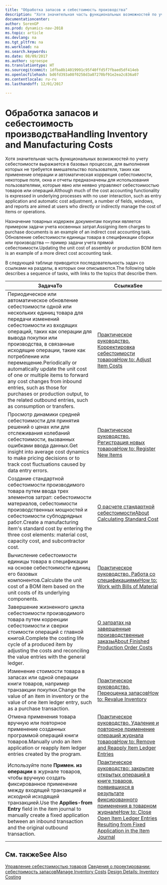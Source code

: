 ```yaml
---
title: "Обработка запасов и себестоимость производства"
description: "Хотя значительная часть функциональных возможностей по учету себестоимости выражается в базовых процессах, для выполнения которых не требуется вмешательство пользователя, таких как применение операции и автоматическая коррекция себестоимости, некоторые поля, окна и отчеты предназначены для использования пользователями, которые явно или неявно управляют себестоимостью товаров или операций."
documentationcenter: 
author: SorenGP
ms.prod: dynamics-nav-2018
ms.topic: article
ms.devlang: na
ms.tgt_pltfrm: na
ms.workload: na
ms.search.keywords: 
ms.date: 08/09/2017
ms.author: sgroespe
ms.translationtype: HT
ms.sourcegitcommit: 1dfba8b14019991c95f40ffd5f7fbaed5df414eb
ms.openlocfilehash: bd6fd393a08f0258d3a07270bf91e2ea2c836a07
ms.contentlocale: ru-ru
ms.lasthandoff: 12/01/2017

---
```

# <a name="handling-inventory-and-manufacturing-costs"></a><span data-ttu-id="870fd-103">Обработка запасов и себестоимость производства</span><span class="sxs-lookup"><span data-stu-id="870fd-103">Handling Inventory and Manufacturing Costs</span></span>
<span data-ttu-id="870fd-104">Хотя значительная часть функциональных возможностей по учету себестоимости выражается в базовых процессах, для выполнения которых не требуется вмешательство пользователя, таких как применение операции и автоматическая коррекция себестоимости, некоторые поля, окна и отчеты предназначены для использования пользователями, которые явно или неявно управляют себестоимостью товаров или операций.</span><span class="sxs-lookup"><span data-stu-id="870fd-104">Although much of the cost accounting functionality is expressed in underlying processes with no user interaction, such as entry application and automatic cost adjustment, a number of fields, windows, and reports are aimed at users who directly or indirectly manage the cost of items or operations.</span></span>  

 <span data-ttu-id="870fd-105">Назначение товарных издержек документам покупки является примером задачи учета косвенных затрат.</span><span class="sxs-lookup"><span data-stu-id="870fd-105">Assigning item charges to purchase documents is an example of an indirect cost accounting task.</span></span> <span data-ttu-id="870fd-106">Обновление себестоимости единицы товара в спецификации сборки или производства — пример задачи учета прямой себестоимости.</span><span class="sxs-lookup"><span data-stu-id="870fd-106">Updating the unit cost of assembly or production BOM item is an example of a more direct cost accounting task.</span></span>  

 <span data-ttu-id="870fd-107">В следующей таблице приводится последовательность задач со ссылками на разделы, в которых они описываются.</span><span class="sxs-lookup"><span data-stu-id="870fd-107">The following table describes a sequence of tasks, with links to the topics that describe them.</span></span>   

|<span data-ttu-id="870fd-108">**Задача**</span><span class="sxs-lookup"><span data-stu-id="870fd-108">**To**</span></span>|<span data-ttu-id="870fd-109">**Ссылка**</span><span class="sxs-lookup"><span data-stu-id="870fd-109">**See**</span></span>|  
|------------|-------------|  
|<span data-ttu-id="870fd-110">Периодическое или автоматическое обновление себестоимости одной или нескольких единиц товара для передачи изменений себестоимости из входящих операций, таких как операции для вывода покупки или производства, в связанные исходящие операции, такие как потребление или перемещение.</span><span class="sxs-lookup"><span data-stu-id="870fd-110">Periodically or automatically update the unit cost of one or multiple items to forward any cost changes from inbound entries, such as those for purchases or production output, to the related outbound entries, such as consumption or transfers.</span></span>|[<span data-ttu-id="870fd-111">Практическое руководство. Корректировка себестоимости товаров</span><span class="sxs-lookup"><span data-stu-id="870fd-111">How to: Adjust Item Costs</span></span>](inventory-how-adjust-item-costs.md)|  
|<span data-ttu-id="870fd-112">Просмотр динамики средней себестоимости для принятия решений о ценах или для отслеживания колебаний себестоимости, вызванных ошибками ввода данных.</span><span class="sxs-lookup"><span data-stu-id="870fd-112">Get insight into average cost dynamics to make pricing decisions or to track cost fluctuations caused by data entry errors.</span></span>|[<span data-ttu-id="870fd-113">Практическое руководство. Регистрация новых товаров</span><span class="sxs-lookup"><span data-stu-id="870fd-113">How to: Register New Items</span></span>](inventory-how-register-new-items.md)|  
|<span data-ttu-id="870fd-114">Создание стандартной себестоимости производимого товара путем ввода трех элементов затрат: себестоимости материалов, себестоимости производственных мощностей и себестоимости субподрядных работ.</span><span class="sxs-lookup"><span data-stu-id="870fd-114">Create a manufacturing item's standard cost by entering the three cost elements: material cost, capacity cost, and subcontractor cost.</span></span>|[<span data-ttu-id="870fd-115">О расчете стандартной себестоимости</span><span class="sxs-lookup"><span data-stu-id="870fd-115">About Calculating Standard Cost</span></span>](finance-about-calculating-standard-cost.md)|  
|<span data-ttu-id="870fd-116">Вычисление себестоимости единицы товара в спецификации на основе себестоимости единиц его базовых компонентов.</span><span class="sxs-lookup"><span data-stu-id="870fd-116">Calculate the unit cost of a BOM item based on the unit costs of its underlying components.</span></span>|[<span data-ttu-id="870fd-117">Практическое руководство. Работа со спецификациями</span><span class="sxs-lookup"><span data-stu-id="870fd-117">How to: Work with Bills of Material</span></span>](inventory-how-work-BOMs.md)|  
|<span data-ttu-id="870fd-118">Завершение жизненного цикла себестоимости производимого товара путем коррекции себестоимости и сверки стоимости операций с главной книгой.</span><span class="sxs-lookup"><span data-stu-id="870fd-118">Complete the costing life cycle of a produced item by adjusting the costs and reconciling the value entries with the general ledger.</span></span>|[<span data-ttu-id="870fd-119">О затратах на завершенные производственные заказы</span><span class="sxs-lookup"><span data-stu-id="870fd-119">About Finished Production Order Costs</span></span>](finance-about-finished-production-order-costs.md)|  
|<span data-ttu-id="870fd-120">Изменение стоимости товара в запасах или одной операции книги товаров, например транзакции покупки.</span><span class="sxs-lookup"><span data-stu-id="870fd-120">Change the value of an item in inventory or the value of one item ledger entry, such as a purchase transaction.</span></span>|[<span data-ttu-id="870fd-121">Практическое руководство. Переоценка запасов</span><span class="sxs-lookup"><span data-stu-id="870fd-121">How to: Revalue Inventory</span></span>](inventory-how-revalue-inventory.md)|
|<span data-ttu-id="870fd-122">Отмена применения товара вручную или повторное применение созданных программой операций книги товаров.</span><span class="sxs-lookup"><span data-stu-id="870fd-122">Manually undo an item application or reapply item ledger entries created by the program.</span></span>|[<span data-ttu-id="870fd-123">Практическое руководство. Удаление и повторное применение операций журнала товаров</span><span class="sxs-lookup"><span data-stu-id="870fd-123">How to: Remove and Reapply Item Ledger Entries</span></span>](finance-how-to-remove-and-reapply-item-entries.md)|  
|<span data-ttu-id="870fd-124">Используйте поле **Примен. из операции** в журнале товаров, чтобы вручную создать фиксированное применение между входящей транзакцией и исходной исходящей транзакцией.</span><span class="sxs-lookup"><span data-stu-id="870fd-124">Use the **Applies-from Entry** field in the item journal to manually create a fixed application between an inbound transaction and the original outbound transaction.</span></span>|[<span data-ttu-id="870fd-125">Практическое руководство: закрытие открытых операций в книге товаров, появившихся в результате фиксированного применения в товарном журнале</span><span class="sxs-lookup"><span data-stu-id="870fd-125">How to: Close Open Item Ledger Entries Resulting from Fixed Application in the Item Journal</span></span>](finance-how-to-close-open-item-ledger-entries-resulting-from-fixed-application-in-the-item-journal.md)|  

## <a name="see-also"></a><span data-ttu-id="870fd-126">См. также</span><span class="sxs-lookup"><span data-stu-id="870fd-126">See Also</span></span>  
<span data-ttu-id="870fd-127">[Управление себестоимостью товаров](finance-manage-inventory-costs.md)
[Сведения о проектировании: себестоимость запасов](design-details-inventory-costing.md)</span><span class="sxs-lookup"><span data-stu-id="870fd-127">[Manage Inventory Costs](finance-manage-inventory-costs.md)
[Design Details: Inventory Costing](design-details-inventory-costing.md)</span></span>

